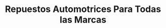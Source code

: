 ---
title: "Repuestos Automotrices Para Todas las Marcas"
url: /chinandega/repuestos-automotrices-para-todas-las-marcas/
shop: Autoteile
---